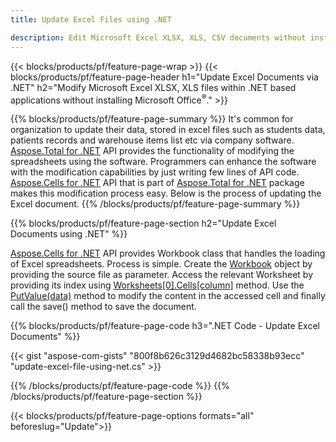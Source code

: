 ```yaml
---
title: Update Excel Files using .NET 

description: Edit Microsoft Excel XLSX, XLS, CSV documents without installing Microsoft Office with C# .NET based applications.
---
```


{{< blocks/products/pf/feature-page-wrap >}}
{{< blocks/products/pf/feature-page-header h1="Update Excel Documents via .NET" h2="Modify Microsoft Excel XLSX, XLS files within .NET based applications without installing Microsoft Office<sup>&reg;</sup>." >}}

{{% blocks/products/pf/feature-page-summary %}}
It's common for organization to update their data, stored in excel files such as students data, patients records and warehouse items list etc via company software. [Aspose.Total for .NET](https://products.aspose.com/total/net/) API provides the functionality of modifying the spreadsheets using the software. Programmers can enhance the software with the modification capabilities by just writing few lines of API code. [Aspose.Cells for .NET](https://products.aspose.com/cells/net/) API that is part of [Aspose.Total for .NET](https://products.aspose.com/total/net/) package makes this modification process easy. Below is the process of updating the Excel document.
{{% /blocks/products/pf/feature-page-summary  %}}

{{% blocks/products/pf/feature-page-section  h2="Update Excel Documents using .NET" %}}

[Aspose.Cells for .NET](https://products.aspose.com/cells/net/) API provides Workbook class that handles the loading of Excel spreadsheets. Process is simple. Create the [Workbook](https://reference.aspose.com/cells/net/aspose.cells/workbook/) object by providing the source file as parameter. Access the relevant Worksheet by providing its index using [Worksheets[0].Cells[column]](https://reference.aspose.com/cells/net/aspose.cells/worksheet/cells/) method. Use the [PutValue(data)](https://reference.aspose.com/cells/net/aspose.cells/cell/putvalue/) method to modify the content in the accessed cell and finally call the save() method to save the document.

{{% blocks/products/pf/feature-page-code h3=".NET Code - Update Excel Documents" %}}

{{< gist "aspose-com-gists" "800f8b626c3129d4682bc58338b93ecc" "update-excel-file-using-net.cs" >}}

{{% /blocks/products/pf/feature-page-code  %}}
{{% /blocks/products/pf/feature-page-section %}}

{{< blocks/products/pf/feature-page-options formats="all" beforeslug="Update">}}